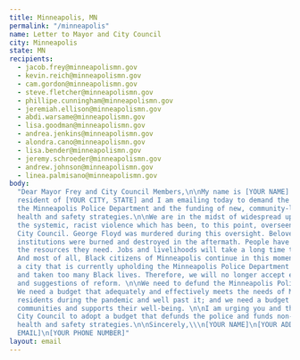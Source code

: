 ```yaml
---
title: Minneapolis, MN
permalink: "/minneapolis"
name: Letter to Mayor and City Council
city: Minneapolis
state: MN
recipients:
  - jacob.frey@minneapolismn.gov
  - kevin.reich@minneapolismn.gov
  - cam.gordon@minneapolismn.gov
  - steve.fletcher@minneapolismn.gov
  - phillipe.cunningham@minneapolismn.gov
  - jeremiah.ellison@minneapolismn.gov
  - abdi.warsame@minneapolismn.gov
  - lisa.goodman@minneapolismn.gov
  - andrea.jenkins@minneapolismn.gov
  - alondra.cano@minneapolismn.gov
  - lisa.bender@minneapolismn.gov
  - jeremy.schroeder@minneapolismn.gov
  - andrew.johnson@minneapolismn.gov
  - linea.palmisano@minneapolismn.gov
body:
  "Dear Mayor Frey and City Council Members,\n\nMy name is [YOUR NAME]. I am a
  resident of [YOUR CITY, STATE] and I am emailing today to demand the defunding of
  the Minneapolis Police Department and the funding of new, community-led and integrated
  health and safety strategies.\n\nWe are in the midst of widespread upheaval over
  the systemic, racist violence which has been, to this point, overseen by the Minneapolis
  City Council. George Floyd was murdered during this oversight. Beloved Minneapolis
  institutions were burned and destroyed in the aftermath. People have been left without
  the resources they need. Jobs and livelihoods will take a long time to recover.
  And most of all, Black citizens of Minneapolis continue in this moment to live in
  a city that is currently upholding the Minneapolis Police Department which has brutalized
  and taken too many Black lives. Therefore, we will no longer accept empty gestures
  and suggestions of reform. \n\nWe need to defund the Minneapolis Police Department.
  We need a budget that adequately and effectively meets the needs of Minneapolis
  residents during the pandemic and well past it; and we need a budget that supports
  communities and supports their well-being. \n\nI am urging you and the Minneapolis
  City Council to adopt a budget that defunds the police and funds non-violent, community-led,
  health and safety strategies.\n\nSincerely,\\\n[YOUR NAME]\n[YOUR ADDRESS]\n[YOUR
  EMAIL]\n[YOUR PHONE NUMBER]"
layout: email
---
```

